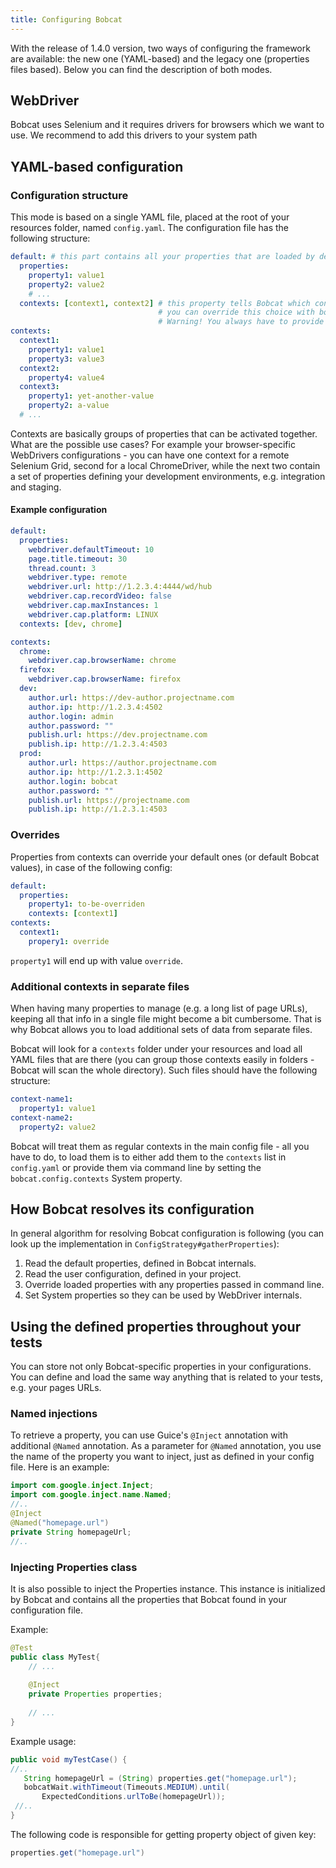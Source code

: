 ```yaml
---
title: Configuring Bobcat
---
```


With the release of 1.4.0 version, two ways of configuring the framework are available: the new one (YAML-based) and the legacy one (properties files based). Below you can find the description of both modes.

## WebDriver
Bobcat uses Selenium and it requires drivers for browsers which we want to use. We recommend to add this drivers to your system path

## YAML-based configuration

### Configuration structure

This mode is based on a single YAML file, placed at the root of your resources folder, named `config.yaml`.
The configuration file has the following structure:

```yaml
default: # this part contains all your properties that are loaded by default
  properties:
    property1: value1
    property2: value2
    # ...
  contexts: [context1, context2] # this property tells Bobcat which contexts to activate and load by default
                                 # you can override this choice with bobcat.config.contexts system property
                                 # Warning! You always have to provide the whole list!
contexts:
  context1:
    property1: value1
    property3: value3
  context2:
    property4: value4
  context3:
    property1: yet-another-value
    property2: a-value
  # ...    
```

Contexts are basically groups of properties that can be activated together. What are the possible use cases? For example your browser-specific WebDrivers configurations - you can have one context for a remote Selenium Grid, second for a local ChromeDriver, while the next two contain a set of properties defining your development environments, e.g. integration and staging.

#### Example configuration

```yaml
default:
  properties:
    webdriver.defaultTimeout: 10
    page.title.timeout: 30
    thread.count: 3
    webdriver.type: remote
    webdriver.url: http://1.2.3.4:4444/wd/hub
    webdriver.cap.recordVideo: false
    webdriver.cap.maxInstances: 1
    webdriver.cap.platform: LINUX
  contexts: [dev, chrome]

contexts:
  chrome:
    webdriver.cap.browserName: chrome
  firefox:
    webdriver.cap.browserName: firefox
  dev:
    author.url: https://dev-author.projectname.com
    author.ip: http://1.2.3.4:4502
    author.login: admin
    author.password: ""
    publish.url: https://dev.projectname.com
    publish.ip: http://1.2.3.4:4503
  prod:
    author.url: https://author.projectname.com
    author.ip: http://1.2.3.1:4502
    author.login: bobcat
    author.password: ""
    publish.url: https://projectname.com
    publish.ip: http://1.2.3.1:4503
```

### Overrides

Properties from contexts can override your default ones (or default Bobcat values), in case of the following config:
```yaml
default:
  properties:
    property1: to-be-overriden
    contexts: [context1]
contexts:
  context1:
    propery1: override
```
`property1` will end up with value `override`.

### Additional contexts in separate files

When having many properties to manage (e.g. a long list of page URLs), keeping all that info in a single file might become a bit cumbersome. That is why Bobcat allows you to load additional sets of data from separate files.

Bobcat will look for a `contexts` folder under your resources and load all YAML files that are there (you can group those contexts easily in folders - Bobcat will scan the whole directory). Such files should have the following structure:

```yaml
context-name1:
  property1: value1
context-name2:
  property2: value2
```

Bobcat will treat them as regular contexts in the main config file - all you have to do, to load them is to either add them to the `contexts` list in `config.yaml` or provide them via command line by setting the `bobcat.config.contexts` System property.

## How Bobcat resolves its configuration

In general algorithm for resolving Bobcat configuration is following (you can look up the implementation in `ConfigStrategy#gatherProperties`):

1. Read the default properties, defined in Bobcat internals.
2. Read the user configuration, defined in your project.
3. Override loaded properties with any properties passed in command line.
4. Set System properties so they can be used by WebDriver internals.

## Using the defined properties throughout your tests

You can store not only Bobcat-specific properties in your configurations. You can define and load the same way anything that is related to your tests, e.g. your pages URLs.

### Named injections

To retrieve a property, you can use Guice's `@Inject` annotation with additional `@Named` annotation.
As a parameter for `@Named` annotation, you use the name of the property you want to inject, just as defined in your config file.
Here is an example:
```java
import com.google.inject.Inject;
import com.google.inject.name.Named;
//..
@Inject
@Named("homepage.url")
private String homepageUrl;
//..
```

### Injecting Properties class

It is also possible to inject the Properties instance. This instance is initialized by Bobcat and contains all the properties that Bobcat found in your configuration file.

Example:
```java
@Test
public class MyTest{
    // ...
 
    @Inject
    private Properties properties;
 
    // ...
}
```


Example usage:

```java
public void myTestCase() {
//..
   String homepageUrl = (String) properties.get("homepage.url");
   bobcatWait.withTimeout(Timeouts.MEDIUM).until(
       ExpectedConditions.urlToBe(homepageUrl));
 //..
}
```

The following code is responsible for getting property object of given key:
```java
properties.get("homepage.url")
```

